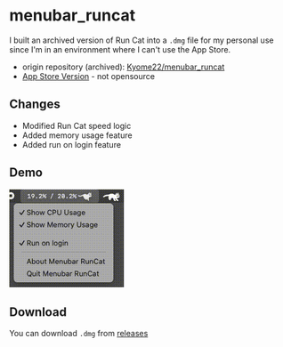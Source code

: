 # menubar_runcat

I built an archived version of Run Cat into a `.dmg` file for my personal use since I'm in an environment where I can't use the App Store.

- origin repository (archived): [Kyome22/menubar_runcat](Kyome22/menubar_runcat)
- [App Store Version](https://apps.apple.com/us/app/runcat/id1429033973) - not opensource

## Changes

- Modified Run Cat speed logic
- Added memory usage feature
- Added run on login feature

## Demo

![Demo](resources/demo.gif)

## Download

You can download `.dmg` from [releases](https://github.com/dev-jonghoonpark/menubar_runcat/releases)
